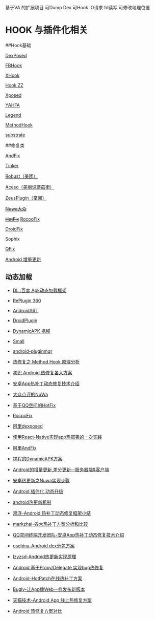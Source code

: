 基于VA 的扩展项目
可Dump Dex
可Hook IO请求 fd读写
可修改地理位置

# HOOK 与插件化相关

##Hook基础

[DexPosed](https://github.com/alibaba/dexposed)

[FBHook](https://github.com/dodola/fbhookfork)

[XHook](https://github.com/iqiyi/xHook)

[Hook ZZ](https://github.com/jmpews/HookZz) 

[Xposed](https://github.com/rovo89/Xposed)

[YAHFA](https://github.com/rk700/YAHFA)

[Legend](https://github.com/asLody/legend)

[MethodHook](https://github.com/pqpo/MethodHook)

[substrate](http://www.cydiasubstrate.com)

##修复类

[AndFix](https://github.com/alibaba/AndFix)

[Tinker](https://github.com/Tencent/tinker)

[Robust（美团）](https://github.com/Meituan-Dianping/Robust)

[Aceso（美丽说蘑菇街）](https://github.com/meili/Aceso)

[ZeusPlugin（掌阅）](https://github.com/iReaderAndroid/ZeusPlugin)

~~[Nuwa大众](https://github.com/jasonross/Nuwa)~~

~~[HotFix](https://github.com/dodola/HotFix)~~ [RocooFix](https://github.com/dodola/RocooFix)

[DroidFix](https://github.com/bunnyblue/DroidFix)

Sophix

[QFix](https://github.com/lizhangqu/QFix)

[Android 增量更新](https://github.com/JackCho/AndroidPatchUpdate)



## 动态加载

- [DL :百度  Apk动态加载框架](https://github.com/singwhatiwanna/dynamic-load-apk)

- [RePlugin 360](https://github.com/Qihoo360/RePlugin)

- [AndroidART](https://github.com/rovo89/android_art)

- [DroidPlugin](https://github.com/DroidPluginTeam/DroidPlugin)

- [DynamicAPK 携程](https://github.com/CtripMobile/DynamicAPK)

- [Small](https://github.com/wequick/Small)

- [android-pluginmgr](https://github.com/houkx/android-pluginmgr)

- [热修复之 Method Hook 原理分析](https://pqpo.me/2017/07/07/hotfix-method-hook/)

-  [初识 Android 热修复各大方案](http://bbs.520it.com/forum.php?mod=viewthread&tid=6296)

- [安卓App热补丁动态修复技术介绍](https://zhuanlan.zhihu.com/p/20308548)


- [大众点评的NuWa](https://github.com/jasonross/Nuwa)
- [基于QQ空间的HotFix](https://github.com/dodola/HotFix)
- [RocooFix](https://github.com/dodola/RocooFix)
- [阿里dexposed](https://github.com/alibaba/dexposed)
- [使用React-Native实现app热部署的一次实践](https://github.com/fengjundev/React-Native-Remote-Update)
- [阿里AndFix](https://github.com/alibaba/AndFix)
- [携程的DynamicAPK方案](https://github.com/CtripMobile/DynamicAPK)

- [Android的增量更新,差分更新--服务器端&客户端](http://blog.csdn.net/ccj659/article/details/52517933)
- [安卓热更新之Nuwa实现步骤](http://www.wahenzan.com/a/mdev/android/2016/0521/9044.html)
- [Android 插件化 动态升级](http://www.trinea.cn/android/android-plugin/)
- [android热更新机制](http://blog.csdn.net/hb707934728/article/details/52152739)
- [鸿洋-Android 热补丁动态修复框架小结](http://blog.csdn.net/lmj623565791/article/details/49883661)
- [markzhai-各大热补丁方案分析和比较](http://blog.zhaiyifan.cn/2015/11/20/HotPatchCompare/)
- [QQ空间终端开发团队-安卓App热补丁动态修复技术介绍](https://mp.weixin.qq.com/s?__biz=MzI1MTA1MzM2Nw==&mid=400118620&idx=1&sn=b4fdd5055731290eef12ad0d17f39d4a&scene=1&srcid=1106Imu9ZgwybID13e7y2nEi#wechat_redirect)
- [oschina-Android dex分包方案](http://my.oschina.net/853294317/blog/308583)
- [lzyzsd-Android热更新实现原理](http://blog.csdn.net/lzyzsd/article/details/49843581)
- [Android 基于Proxy/Delegate 实现bug热修复](http://blog.csdn.net/l2show/article/details/46967987)
- [Android-HotPatch在线热补丁方案](http://www.jianshu.com/p/2a7d16ab29e8)
- [Bugly-让App像Web一样发布新版本](http://bugly.qq.com/blog/?p=781)
- [天猫技术-Android App 线上热修复方案](http://mp.weixin.qq.com/s?__biz=MzA3Mjk1MjA4Nw==&mid=400452659&idx=1&sn=841b49b875ec3b307f261ed52a7d9c4e#rd)
- [Android 热修复方案对比](https://jaeger.itscoder.com/android/2016/08/28/android-hot-fix.html) 
